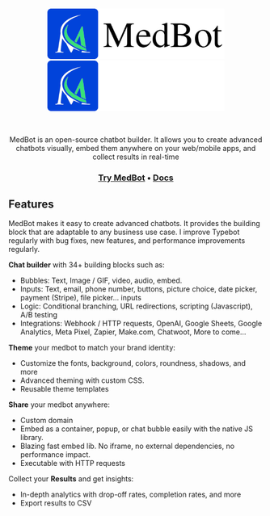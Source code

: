 <br />
<p align="center">
  <a href="https://typebot.io/#gh-light-mode-only" target="_blank">
    <img src="./.github/images/logo-light.png" alt="Typebot illustration" width="350px">
  </a>
  <a href="https://typebot.io/#gh-dark-mode-only" target="_blank">
    <img src="./.github/images/logo-dark.png" alt="Typebot illustration" width="350px">
  </a>
</p>
<br />

<p align="center">
MedBot is an open-source chatbot builder. It allows you to create advanced chatbots visually, embed them anywhere on your web/mobile apps, and collect results in real-time
</p>

<h3 align="center">
  <b><a href="https://app.typebot.io/register">Try MedBot</a></b>
  •
  <b><a href="https://docs.typebot.io/">Docs</a></b>

## Features

MedBot makes it easy to create advanced chatbots. It provides the building block that are adaptable to any business use case. I improve Typebot regularly with bug fixes, new features, and performance improvements regularly.

**Chat builder** with 34+ building blocks such as:

- Bubbles: Text, Image / GIF, video, audio, embed.
- Inputs: Text, email, phone number, buttons, picture choice, date picker, payment (Stripe), file picker... inputs
- Logic: Conditional branching, URL redirections, scripting (Javascript), A/B testing
- Integrations: Webhook / HTTP requests, OpenAI, Google Sheets, Google Analytics, Meta Pixel, Zapier, Make.com, Chatwoot, More to come...

**Theme** your medbot to match your brand identity:

- Customize the fonts, background, colors, roundness, shadows, and more
- Advanced theming with custom CSS.
- Reusable theme templates

**Share** your medbot anywhere:

- Custom domain
- Embed as a container, popup, or chat bubble easily with the native JS library.
- Blazing fast embed lib. No iframe, no external dependencies, no performance impact.
- Executable with HTTP requests

Collect your **Results** and get insights:

- In-depth analytics with drop-off rates, completion rates, and more
- Export results to CSV
